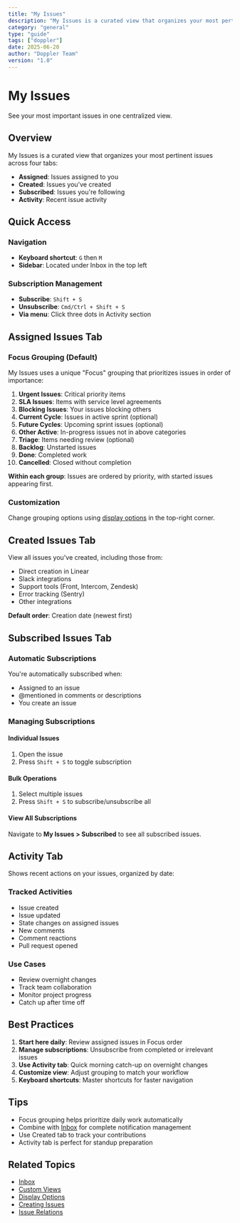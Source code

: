 ```yaml
---
title: "My Issues"
description: "My Issues is a curated view that organizes your most pertinent issues across four tabs:"
category: "general"
type: "guide"
tags: ["doppler"]
date: 2025-06-20
author: "Doppler Team"
version: "1.0"
---
```


# My Issues

See your most important issues in one centralized view.

## Overview

My Issues is a curated view that organizes your most pertinent issues across four tabs:
- **Assigned**: Issues assigned to you
- **Created**: Issues you've created
- **Subscribed**: Issues you're following
- **Activity**: Recent issue activity

## Quick Access

### Navigation
- **Keyboard shortcut**: `G` then `M`
- **Sidebar**: Located under Inbox in the top left

### Subscription Management
- **Subscribe**: `Shift + S`
- **Unsubscribe**: `Cmd/Ctrl + Shift + S`
- **Via menu**: Click three dots in Activity section

## Assigned Issues Tab

### Focus Grouping (Default)

My Issues uses a unique "Focus" grouping that prioritizes issues in order of importance:

1. **Urgent Issues**: Critical priority items
2. **SLA Issues**: Items with service level agreements
3. **Blocking Issues**: Your issues blocking others
4. **Current Cycle**: Issues in active sprint (optional)
5. **Future Cycles**: Upcoming sprint issues (optional)
6. **Other Active**: In-progress issues not in above categories
7. **Triage**: Items needing review (optional)
8. **Backlog**: Unstarted issues
9. **Done**: Completed work
10. **Cancelled**: Closed without completion

**Within each group**: Issues are ordered by priority, with started issues appearing first.

### Customization
Change grouping options using [display options](../views-navigation/display-options.md) in the top-right corner.

## Created Issues Tab

View all issues you've created, including those from:
- Direct creation in Linear
- Slack integrations
- Support tools (Front, Intercom, Zendesk)
- Error tracking (Sentry)
- Other integrations

**Default order**: Creation date (newest first)

## Subscribed Issues Tab

### Automatic Subscriptions

You're automatically subscribed when:
- Assigned to an issue
- @mentioned in comments or descriptions
- You create an issue

### Managing Subscriptions

#### Individual Issues
1. Open the issue
2. Press `Shift + S` to toggle subscription

#### Bulk Operations
1. Select multiple issues
2. Press `Shift + S` to subscribe/unsubscribe all

#### View All Subscriptions
Navigate to **My Issues > Subscribed** to see all subscribed issues.

## Activity Tab

Shows recent actions on your issues, organized by date:

### Tracked Activities
- Issue created
- Issue updated
- State changes on assigned issues
- New comments
- Comment reactions
- Pull request opened

### Use Cases
- Review overnight changes
- Track team collaboration
- Monitor project progress
- Catch up after time off

## Best Practices

1. **Start here daily**: Review assigned issues in Focus order
2. **Manage subscriptions**: Unsubscribe from completed or irrelevant issues
3. **Use Activity tab**: Quick morning catch-up on overnight changes
4. **Customize view**: Adjust grouping to match your workflow
5. **Keyboard shortcuts**: Master shortcuts for faster navigation

## Tips

- Focus grouping helps prioritize daily work automatically
- Combine with [Inbox](inbox.md) for complete notification management
- Use Created tab to track your contributions
- Activity tab is perfect for standup preparation

## Related Topics

- [Inbox](inbox.md)
- [Custom Views](../views-navigation/custom-views.md)
- [Display Options](../views-navigation/display-options.md)
- [Creating Issues](../issues/creating-issues.md)
- [Issue Relations](../issues/issue-relations.md)
